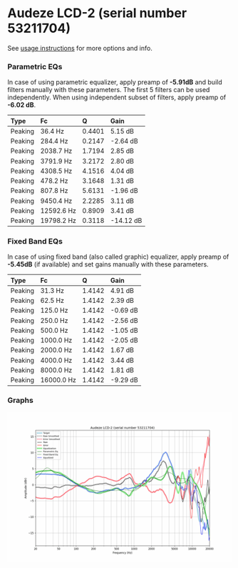 # Audeze LCD-2 (serial number 53211704)
See [usage instructions](https://github.com/jaakkopasanen/AutoEq#usage) for more options and info.

### Parametric EQs
In case of using parametric equalizer, apply preamp of **-5.91dB** and build filters manually
with these parameters. The first 5 filters can be used independently.
When using independent subset of filters, apply preamp of **-6.02 dB**.

| Type    | Fc         |      Q | Gain      |
|:--------|:-----------|:-------|:----------|
| Peaking | 36.4 Hz    | 0.4401 | 5.15 dB   |
| Peaking | 284.4 Hz   | 0.2147 | -2.64 dB  |
| Peaking | 2038.7 Hz  | 1.7194 | 2.85 dB   |
| Peaking | 3791.9 Hz  | 3.2172 | 2.80 dB   |
| Peaking | 4308.5 Hz  | 4.1516 | 4.04 dB   |
| Peaking | 478.2 Hz   | 3.1648 | 1.31 dB   |
| Peaking | 807.8 Hz   | 5.6131 | -1.96 dB  |
| Peaking | 9450.4 Hz  | 2.2285 | 3.11 dB   |
| Peaking | 12592.6 Hz | 0.8909 | 3.41 dB   |
| Peaking | 19798.2 Hz | 0.3118 | -14.12 dB |

### Fixed Band EQs
In case of using fixed band (also called graphic) equalizer, apply preamp of **-5.45dB**
(if available) and set gains manually with these parameters.

| Type    | Fc         |      Q | Gain     |
|:--------|:-----------|:-------|:---------|
| Peaking | 31.3 Hz    | 1.4142 | 4.91 dB  |
| Peaking | 62.5 Hz    | 1.4142 | 2.39 dB  |
| Peaking | 125.0 Hz   | 1.4142 | -0.69 dB |
| Peaking | 250.0 Hz   | 1.4142 | -2.56 dB |
| Peaking | 500.0 Hz   | 1.4142 | -1.05 dB |
| Peaking | 1000.0 Hz  | 1.4142 | -2.05 dB |
| Peaking | 2000.0 Hz  | 1.4142 | 1.67 dB  |
| Peaking | 4000.0 Hz  | 1.4142 | 3.44 dB  |
| Peaking | 8000.0 Hz  | 1.4142 | 1.81 dB  |
| Peaking | 16000.0 Hz | 1.4142 | -9.29 dB |

### Graphs
![](./Audeze%20LCD-2%20(serial%20number%2053211704).png)